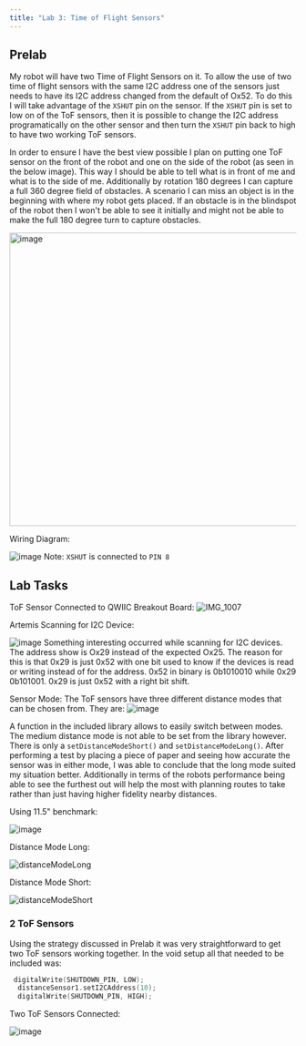 ```yaml
---
title: "Lab 3: Time of Flight Sensors"
---
```


## Prelab

My robot will have two Time of Flight Sensors on it. To allow the use of two time of flight sensors with the same I2C address one of the sensors just needs to have its I2C address changed from the default of Ox52. To do this I will take advantage of the `XSHUT` pin on the sensor. If the `XSHUT` pin is set to low on of the ToF sensors, then it is possible to change the I2C address programatically on the other sensor and then turn the `XSHUT` pin back to high to have two working ToF sensors.

In order to ensure I have the best view possible I plan on putting one ToF sensor on the front of the robot and one on the side of the robot (as seen in the below image). This way I should be able to tell what is in front of me and what is to the side of me. Additionally by rotation 180 degrees I can capture a full 360 degree field of obstacles. A scenario I can miss an object is in the beginning with where my robot gets placed. If an obstacle is in the blindspot of the robot then I won't be able to see it initially and might not be able to make the full 180 degree turn to capture obstacles.

<img width="515" alt="image" src="https://user-images.githubusercontent.com/123790450/219848689-880f7746-33de-4246-abc5-9a311a87238b.png">

Wiring Diagram:

![image](https://user-images.githubusercontent.com/123790450/219849323-3d00c0a3-a3c9-45fd-9bfc-aea1e813e9e7.png)
Note: `XSHUT` is connected to `PIN 8`


## Lab Tasks

ToF Sensor Connected to QWIIC Breakout Board:
![IMG_1007](https://user-images.githubusercontent.com/123790450/219849507-41d61cb9-59ab-4d6d-ab12-1914e69c0c50.jpg)

Artemis Scanning for I2C Device:

![image](https://user-images.githubusercontent.com/123790450/219849611-c7c522bd-9918-4017-9ac8-4b94a4bf77ba.png)
Something interesting occurred while scanning for I2C devices. The address show is Ox29 instead of the expected Ox25. The reason for this is that 0x29 is just 0x52 with one bit used to know if the devices is read or writing instead of for the address. 0x52 in binary is 0b1010010 while 0x29 0b101001. 0x29 is just 0x52 with a right bit shift.

Sensor Mode:
The ToF sensors have three different distance modes that can be chosen from. They are:
![image](https://user-images.githubusercontent.com/123790450/219849870-7929639e-1f39-45f3-ac8c-040232382499.png)

A function in the included library allows to easily switch between modes. The medium distance mode is not able to be set from the library however. There is only a `setDistanceModeShort()` and `setDistanceModeLong()`. After performing a test by placing a piece of paper and seeing how accurate the sensor was in either mode, I was able to conclude that the long mode suited my situation better. Additionally in terms of the robots performance being able to see the furthest out will help the most with planning routes to take rather than just having higher fidelity nearby distances.

Using 11.5" benchmark:

![image](https://user-images.githubusercontent.com/123790450/219849972-ff945a06-76f8-47b4-8cf2-db638537452b.png)

Distance Mode Long:

![distanceModeLong](https://user-images.githubusercontent.com/123790450/219849984-6591ce80-b2c2-4cb7-b912-ed027df44211.png)

Distance Mode Short:

![distanceModeShort](https://user-images.githubusercontent.com/123790450/219849987-8206030b-b8b8-4687-b769-8242588e42b1.png)


### 2 ToF Sensors
Using the strategy discussed in Prelab it was very straightforward to get two ToF sensors working together. In the void setup all that needed to be included was:
```c++
 digitalWrite(SHUTDOWN_PIN, LOW);
  distanceSensor1.setI2CAddress(10);
  digitalWrite(SHUTDOWN_PIN, HIGH);
```
Two ToF Sensors Connected:

![image](https://user-images.githubusercontent.com/123790450/219850154-4e04aa97-cb9f-4290-92c3-c708930cc545.png)




